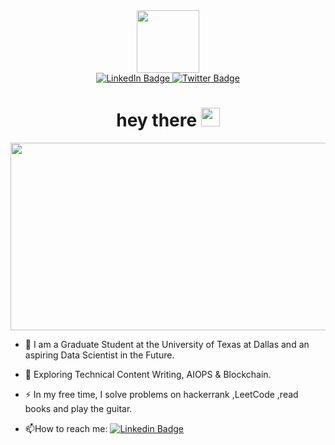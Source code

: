 <div id="header" align="center">
  <img src="https://media.giphy.com/media/M9gbBd9nbDrOTu1Mqx/giphy.gif" width="100"/>
</div>

<div id="badges" align='center'>
  <a href="https://www.linkedin.com/in/dhruv-ashish-patil-b70a0317b/">
    <img src="https://img.shields.io/badge/LinkedIn-blue?style=for-the-badge&logo=linkedin&logoColor=white" alt="LinkedIn Badge"/>
  </a>
  
  <a href="https://twitter.com/strokeOgeniuso">
    <img src="https://img.shields.io/badge/Twitter-blue?style=for-the-badge&logo=twitter&logoColor=white" alt="Twitter Badge"/>
  </a>
</div>

<div align='center'>
<img src="https://komarev.com/ghpvc/?username=your-DhruvAPat&style=flat-square&color=blue" alt="" />
  </div>

<h1 align='center'>
  hey there
  <img src="https://media.giphy.com/media/hvRJCLFzcasrR4ia7z/giphy.gif" width="30px"/>
</h1>

<div align="center">
  <img src="https://media.giphy.com/media/dWesBcTLavkZuG35MI/giphy.gif" width="600" height="300"/>
</div>

- :telescope: I am a Graduate Student at the University of Texas at Dallas and an aspiring Data Scientist in the Future.

- :seedling: Exploring Technical Content Writing, AIOPS & Blockchain.

- :zap: In my free time, I solve problems on hackerrank ,LeetCode ,read books and play the guitar.

- :mailbox:How to reach me: [![Linkedin Badge](https://img.shields.io/badge/-DhruvPatil-blue?style=flat&logo=Linkedin&logoColor=white)](https://www.linkedin.com/in/dhruv-ashish-patil-b70a0317b/)
